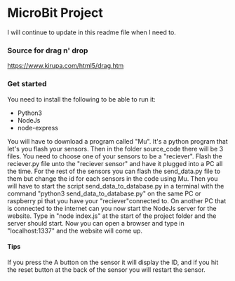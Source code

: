 # MicroBit Project

I will continue to update in this readme file when I need to.



### Source for drag n' drop
https://www.kirupa.com/html5/drag.htm


### Get started

You need to install the following to be able to run it:

* Python3
* NodeJs
* node-express

You will have to download a program called "Mu". It's a python program that let's you flash your sensors.
Then in the folder source_code there will be 3 files. You need to choose one of your sensors to be a "reciever".
Flash the reciever.py file unto the "reciever sensor" and have it plugged into a PC all the time.
For the rest of the sensors you can flash the send_data.py file to them but change the id for each sensors in the code using Mu.
Then you will have to start the script send_data_to_database.py in a terminal with the command "python3 send_data_to_database.py" on the same PC or raspberry pi that you have your "reciever"connected to. On another PC that is connected to the internet can you now start the NodeJs server for the website. Type in "node index.js" at the start of the project folder and the server should start. Now you can open a browser and type in "localhost:1337" and the website will come up.

#### Tips
If you press the A button on the sensor it will display the ID, and if you hit the reset button at the back of the sensor you will restart the sensor.

